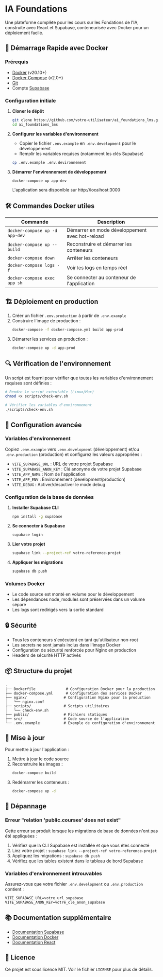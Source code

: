 # IA Foundations

Une plateforme complète pour les cours sur les Fondations de l'IA, construite avec React et Supabase, conteneurisée avec Docker pour un déploiement facile.

## 🚀 Démarrage Rapide avec Docker

### Prérequis

- [Docker](https://www.docker.com/get-started) (v20.10+)
- [Docker Compose](https://docs.docker.com/compose/install/) (v2.0+)
- [Git](https://git-scm.com/)
- Compte [Supabase](https://supabase.com/)

### Configuration initiale

1. **Cloner le dépôt**
   ```bash
   git clone https://github.com/votre-utilisateur/ai_foundations_lms.git
   cd ai_foundations_lms
   ```

2. **Configurer les variables d'environnement**
   - Copier le fichier `.env.example` en `.env.development` pour le développement
   - Remplir les variables requises (notamment les clés Supabase)
   ```bash
   cp .env.example .env.devironnement
   ```

3. **Démarrer l'environnement de développement**
   ```bash
   docker-compose up app-dev
   ```
   L'application sera disponible sur http://localhost:3000

## 🛠 Commandes Docker utiles

| Commande | Description |
|----------|-------------|
| `docker-compose up -d app-dev` | Démarrer en mode développement avec hot-reload |
| `docker-compose up --build` | Reconstruire et démarrer les conteneurs |
| `docker-compose down` | Arrêter les conteneurs |
| `docker-compose logs -f` | Voir les logs en temps réel |
| `docker-compose exec app sh` | Se connecter au conteneur de l'application |

## 🏗 Déploiement en production

1. Créer un fichier `.env.production` à partir de `.env.example`
2. Construire l'image de production :
   ```bash
   docker-compose -f docker-compose.yml build app-prod
   ```
3. Démarrer les services en production :
   ```bash
   docker-compose up -d app-prod
   ```

## 🔍 Vérification de l'environnement

Un script est fourni pour vérifier que toutes les variables d'environnement requises sont définies :

```bash
# Rendre le script exécutable (Linux/Mac)
chmod +x scripts/check-env.sh

# Vérifier les variables d'environnement
./scripts/check-env.sh
```

## 🔧 Configuration avancée

### Variables d'environnement

Copiez `.env.example` vers `.env.development` (développement) et/ou `.env.production` (production) et configurez les valeurs appropriées :

- `VITE_SUPABASE_URL` : URL de votre projet Supabase
- `VITE_SUPABASE_ANON_KEY` : Clé anonyme de votre projet Supabase
- `VITE_APP_NAME` : Nom de l'application
- `VITE_APP_ENV` : Environnement (development/production)
- `VITE_DEBUG` : Activer/désactiver le mode debug

### Configuration de la base de données

1. **Installer Supabase CLI**
   ```bash
   npm install -g supabase
   ```

2. **Se connecter à Supabase**
   ```bash
   supabase login
   ```

3. **Lier votre projet**
   ```bash
   supabase link --project-ref votre-reference-projet
   ```

4. **Appliquer les migrations**
   ```bash
   supabase db push
   ```

### Volumes Docker

- Le code source est monté en volume pour le développement
- Les dépendances node_modules sont préservées dans un volume séparé
- Les logs sont redirigés vers la sortie standard

## 🔒 Sécurité

- Tous les conteneurs s'exécutent en tant qu'utilisateur non-root
- Les secrets ne sont jamais inclus dans l'image Docker
- Configuration de sécurité renforcée pour Nginx en production
- Headers de sécurité HTTP activés

## 📦 Structure du projet

```
.
├── Dockerfile              # Configuration Docker pour la production
├── docker-compose.yml      # Configuration des services Docker
├── nginx/                 # Configuration Nginx pour la production
│   └── nginx.conf
├── scripts/               # Scripts utilitaires
│   └── check-env.sh
├── public/                # Fichiers statiques
├── src/                   # Code source de l'application
└── .env.example           # Exemple de configuration d'environnement
```

## 🔄 Mise à jour

Pour mettre à jour l'application :

1. Mettre à jour le code source
2. Reconstruire les images :
   ```bash
   docker-compose build
   ```
3. Redémarrer les conteneurs :
   ```bash
   docker-compose up -d
   ```

## 🐛 Dépannage

### Erreur "relation 'public.courses' does not exist"

Cette erreur se produit lorsque les migrations de base de données n'ont pas été appliquées :

1. Vérifiez que la CLI Supabase est installée et que vous êtes connecté
2. Liez votre projet : `supabase link --project-ref votre-reference-projet`
3. Appliquez les migrations : `supabase db push`
4. Vérifiez que les tables existent dans le tableau de bord Supabase

### Variables d'environnement introuvables

Assurez-vous que votre fichier `.env.development` ou `.env.production` contient :
```env
VITE_SUPABASE_URL=votre_url_supabase
VITE_SUPABASE_ANON_KEY=votre_cle_anon_supabase
```

## 📚 Documentation supplémentaire

- [Documentation Supabase](https://supabase.com/docs)
- [Documentation Docker](https://docs.docker.com/)
- [Documentation React](https://reactjs.org/)

## 📄 Licence

Ce projet est sous licence MIT. Voir le fichier `LICENSE` pour plus de détails.